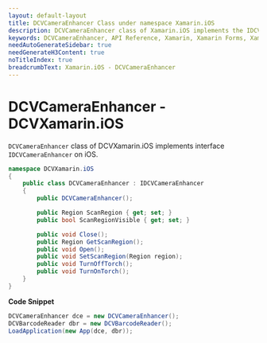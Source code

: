 ```yaml
---
layout: default-layout
title: DCVCameraEnhancer Class under namespace Xamarin.iOS
description: DCVCameraEnhancer class of Xamarin.iOS implements the IDCVCameraEnhancer interface on iOS.
keywords: DCVCameraEnhancer, API Reference, Xamarin, Xamarin Forms, Xamarin.iOS
needAutoGenerateSidebar: true
needGenerateH3Content: true
noTitleIndex: true
breadcrumbText: Xamarin.iOS - DCVCameraEnhancer
---
```


# DCVCameraEnhancer - DCVXamarin.iOS

`DCVCameraEnhancer` class of DCVXamarin.iOS implements interface `IDCVCameraEnhancer` on iOS.

```c#
namespace DCVXamarin.iOS
{
    public class DCVCameraEnhancer : IDCVCameraEnhancer
    {
        public DCVCameraEnhancer();

        public Region ScanRegion { get; set; }
        public bool ScanRegionVisible { get; set; }

        public void Close();
        public Region GetScanRegion();
        public void Open();
        public void SetScanRegion(Region region);
        public void TurnOffTorch();
        public void TurnOnTorch();
    }
}
```

**Code Snippet**

```c#
DCVCameraEnhancer dce = new DCVCameraEnhancer();
DCVBarcodeReader dbr = new DCVBarcodeReader();
LoadApplication(new App(dce, dbr));
```
